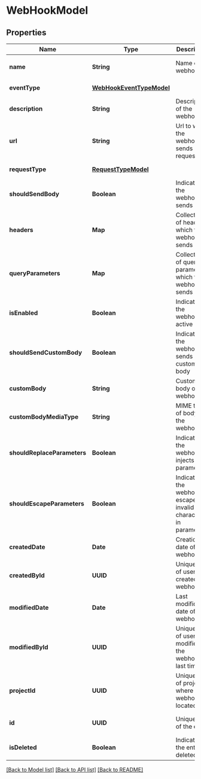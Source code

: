 # WebHookModel
## Properties

| Name | Type | Description | Notes |
|------------ | ------------- | ------------- | -------------|
| **name** | **String** | Name of the webhook | [optional] [default to null] |
| **eventType** | [**WebHookEventTypeModel**](WebHookEventTypeModel.md) |  | [default to null] |
| **description** | **String** | Description of the webhook | [optional] [default to null] |
| **url** | **String** | Url to which the webhook sends request | [optional] [default to null] |
| **requestType** | [**RequestTypeModel**](RequestTypeModel.md) |  | [default to null] |
| **shouldSendBody** | **Boolean** | Indicates if the webhook sends body | [optional] [default to null] |
| **headers** | **Map** | Collection of headers which the webhook sends | [optional] [default to null] |
| **queryParameters** | **Map** | Collection of query parameters which the webhook sends | [optional] [default to null] |
| **isEnabled** | **Boolean** | Indicates if the webhook is active | [optional] [default to null] |
| **shouldSendCustomBody** | **Boolean** | Indicates if the webhook sends custom body | [optional] [default to null] |
| **customBody** | **String** | Custom body of the webhook | [optional] [default to null] |
| **customBodyMediaType** | **String** | MIME type of body of the webhook | [optional] [default to null] |
| **shouldReplaceParameters** | **Boolean** | Indicates if the webhook injects parameters | [optional] [default to null] |
| **shouldEscapeParameters** | **Boolean** | Indicates if the webhook escapes invalid characters in parameters | [optional] [default to null] |
| **createdDate** | **Date** | Creation date of the webhook | [optional] [default to null] |
| **createdById** | **UUID** | Unique ID of user who created the webhook | [optional] [default to null] |
| **modifiedDate** | **Date** | Last modification date of the webhook | [optional] [default to null] |
| **modifiedById** | **UUID** | Unique ID of user who modified the webhook last time | [optional] [default to null] |
| **projectId** | **UUID** | Unique ID of project where the webhook is located | [optional] [default to null] |
| **id** | **UUID** | Unique ID of the entity | [optional] [default to null] |
| **isDeleted** | **Boolean** | Indicates if the entity is deleted | [optional] [default to null] |

[[Back to Model list]](../README.md#documentation-for-models) [[Back to API list]](../README.md#documentation-for-api-endpoints) [[Back to README]](../README.md)

